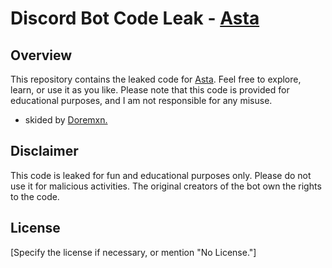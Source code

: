 # Discord Bot Code Leak - [Asta](https://dsc.gg/discronix)

## Overview
This repository contains the leaked code for [Asta](https://dsc.gg/discronix). Feel free to explore, learn, or use it as you like. Please note that this code is provided for educational purposes, and I am not responsible for any misuse.


- skided by [Doremxn.](https://discord.com/users/948937171031695411)

## Disclaimer
This code is leaked for fun and educational purposes only. Please do not use it for malicious activities. The original creators of the bot own the rights to the code.

## License
[Specify the license if necessary, or mention "No License."]
